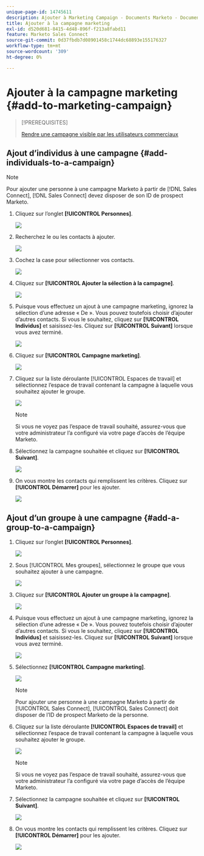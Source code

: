 ```yaml
---
unique-page-id: 14745611
description: Ajouter à Marketing Campaign - Documents Marketo - Documentation du produit
title: Ajouter à la campagne marketing
exl-id: d520d681-8415-4d48-896f-f213a8fabd11
feature: Marketo Sales Connect
source-git-commit: 0d37fbdb7d08901458c1744dc68893e155176327
workflow-type: tm+mt
source-wordcount: '309'
ht-degree: 0%

---
```


# Ajouter à la campagne marketing {#add-to-marketing-campaign}

>[!PREREQUISITES]
>
>[Rendre une campagne visible par les utilisateurs commerciaux](/help/marketo/product-docs/marketo-sales-connect/marketo/make-a-campaign-visible-to-sales-connect-users.md)

## Ajout d’individus à une campagne {#add-individuals-to-a-campaign}

>[!NOTE]
>
>Pour ajouter une personne à une campagne Marketo à partir de [!DNL Sales Connect], [!DNL Sales Connect] devez disposer de son ID de prospect Marketo.

1. Cliquez sur l’onglet **[!UICONTROL Personnes]**.

   ![](assets/one-3.png)

1. Recherchez le ou les contacts à ajouter.

   ![](assets/two-3.png)

1. Cochez la case pour sélectionner vos contacts.

   ![](assets/three-3.png)

1. Cliquez sur **[!UICONTROL Ajouter la sélection à la campagne]**.

   ![](assets/four-3.png)

1. Puisque vous effectuez un ajout à une campagne marketing, ignorez la sélection d’une adresse « De ». Vous pouvez toutefois choisir d’ajouter d’autres contacts. Si vous le souhaitez, cliquez sur **[!UICONTROL Individus]** et saisissez-les. Cliquez sur **[!UICONTROL Suivant]** lorsque vous avez terminé.

   ![](assets/five-2.png)

1. Cliquez sur **[!UICONTROL Campagne marketing]**.

   ![](assets/six-1.png)

1. Cliquez sur la liste déroulante [!UICONTROL Espaces de travail] et sélectionnez l’espace de travail contenant la campagne à laquelle vous souhaitez ajouter le groupe.

   ![](assets/seven-1.png)

   >[!NOTE]
   >
   >Si vous ne voyez pas l’espace de travail souhaité, assurez-vous que votre administrateur l’a configuré via votre page d’accès de l’équipe Marketo.

1. Sélectionnez la campagne souhaitée et cliquez sur **[!UICONTROL Suivant]**.

   ![](assets/eight.png)

1. On vous montre les contacts qui remplissent les critères. Cliquez sur **[!UICONTROL Démarrer]** pour les ajouter.

   ![](assets/nine.png)

## Ajout d’un groupe à une campagne {#add-a-group-to-a-campaign}

1. Cliquez sur l’onglet **[!UICONTROL Personnes]**.

   ![](assets/one-3.png)

1. Sous [!UICONTROL Mes groupes], sélectionnez le groupe que vous souhaitez ajouter à une campagne.

   ![](assets/eleven.png)

1. Cliquez sur **[!UICONTROL Ajouter un groupe à la campagne]**.

   ![](assets/twelve.png)

1. Puisque vous effectuez un ajout à une campagne marketing, ignorez la sélection d’une adresse « De ». Vous pouvez toutefois choisir d’ajouter d’autres contacts. Si vous le souhaitez, cliquez sur **[!UICONTROL Individus]** et saisissez-les. Cliquez sur **[!UICONTROL Suivant]** lorsque vous avez terminé.

   ![](assets/thirteen.png)

1. Sélectionnez **[!UICONTROL Campagne marketing]**.

   ![](assets/six-1.png)

   >[!NOTE]
   >
   >Pour ajouter une personne à une campagne Marketo à partir de [!UICONTROL Sales Connect], [!UICONTROL Sales Connect] doit disposer de l’ID de prospect Marketo de la personne.

1. Cliquez sur la liste déroulante **[!UICONTROL Espaces de travail]** et sélectionnez l’espace de travail contenant la campagne à laquelle vous souhaitez ajouter le groupe.

   ![](assets/seven-1.png)

   >[!NOTE]
   >
   >Si vous ne voyez pas l’espace de travail souhaité, assurez-vous que votre administrateur l’a configuré via votre page d’accès de l’équipe Marketo.

1. Sélectionnez la campagne souhaitée et cliquez sur **[!UICONTROL Suivant]**.

   ![](assets/eight.png)

1. On vous montre les contacts qui remplissent les critères. Cliquez sur **[!UICONTROL Démarrer]** pour les ajouter.

   ![](assets/nine.png)
